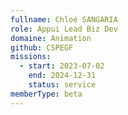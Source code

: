 ```yaml
---
fullname: Chloé SANGARIA
role: Appui Lead Biz Dev
domaine: Animation
github: CSPEGF
missions:
  - start: 2023-07-02
    end: 2024-12-31
    status: service
memberType: beta
---
```

